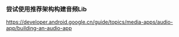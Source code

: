 ### 尝试使用推荐架构构建音频Lib
https://developer.android.google.cn/guide/topics/media-apps/audio-app/building-an-audio-app
